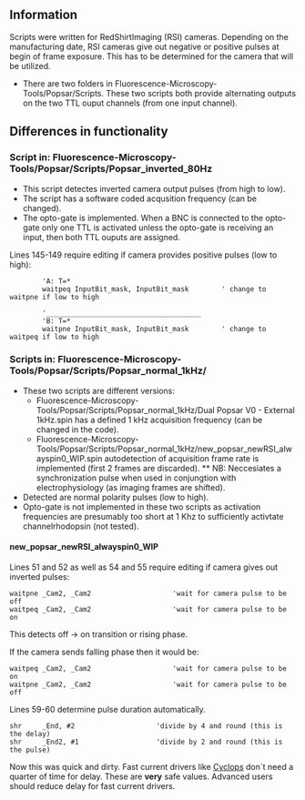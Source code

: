 ## Information

Scripts were written for RedShirtImaging (RSI) cameras. Depending on the manufacturing date, RSI cameras give out negative or positive pulses at begin of frame exposure. This has to be determined for the camera that will be utilized. 

* There are two folders in Fluorescence-Microscopy-Tools/Popsar/Scripts. These two scripts both provide alternating outputs on the two TTL ouput channels (from one input channel).

## Differences in functionality

### Script in: Fluorescence-Microscopy-Tools/Popsar/Scripts/Popsar_inverted_80Hz
* This script detectes inverted camera output pulses (from high to low).
* The script has a software coded acqusition frequency (can be changed).
* The opto-gate is implemented. When a BNC is connected to the opto-gate only one TTL is activated unless the opto-gate is receiving an input, then both TTL ouputs are assigned.

Lines 145-149 require editing if camera provides positive pulses (low to high):
```
        'A: T=*
        waitpeq InputBit_mask, InputBit_mask        ' change to waitpne if low to high

        '______________________________________            
        'B: T=*
        waitpne InputBit_mask, InputBit_mask        ' change to waitpeq if low to high

```


### Scripts in: Fluorescence-Microscopy-Tools/Popsar/Scripts/Popsar_normal_1kHz/ 
* These two scripts are different versions:
  * Fluorescence-Microscopy-Tools/Popsar/Scripts/Popsar_normal_1kHz/Dual Popsar V0 - External 1kHz.spin has a defined 1 kHz acquisition frequency (can be changed in the code).
  * Fluorescence-Microscopy-Tools/Popsar/Scripts/Popsar_normal_1kHz/new_popsar_newRSI_alwayspin0_WIP.spin autodetection of acquisition frame rate is implemented (first 2 frames are discarded).
** NB: Neccesiates a synchronization pulse when used in conjungtion with electrophysiology (as imaging frames are shifted).
* Detected are normal polarity pulses (low to high).
* Opto-gate is not implemented in these two scripts as activation frequencies are presumably too short at 1 Khz to sufficiently activtate channelrhodopsin (not tested).


#### new_popsar_newRSI_alwayspin0_WIP

Lines 51 and 52 as well as 54 and 55 require editing if camera gives out inverted pulses:
```
waitpne _Cam2, _Cam2                    'wait for camera pulse to be off
waitpeq _Cam2, _Cam2                    'wait for camera pulse to be on 
```
This detects off -> on transition or rising phase.
 
If the camera sends falling phase then it would be:
 ```
waitpeq _Cam2, _Cam2                    'wait for camera pulse to be on 
waitpne _Cam2, _Cam2                    'wait for camera pulse to be off
``` 
 
 
Lines 59-60 determine pulse duration automatically.

 ``` 
shr     _End, #2                    'divide by 4 and round (this is the delay)
shr     _End2, #1                   'divide by 2 and round (this is the pulse)
  ```
Now this was quick and dirty. Fast current drivers like [Cyclops](http://www.open-ephys.org/cyclops/) don´t need a quarter of time for delay.
These are **very** safe values. Advanced users should reduce delay for fast current drivers.


